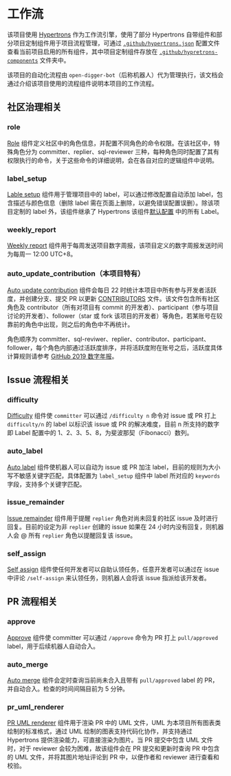 # 工作流

该项目使用 [Hypertrons](https://www.github.com/hypertrons/hypertrons) 作为工作流引擎，使用了部分 Hypertrons 自带组件和部分项目定制组件用于项目流程管理，可通过 [`.github/hypertrons.json`](https://github.com/X-lab2017/open-digger/blob/master/.github/hypertrons.json) 配置文件查看当前项目启用的所有组件，其中项目定制组件存放在 [`.github/hypretrons-components`](https://github.com/X-lab2017/open-digger/tree/master/.github/hypertrons-components) 文件夹中。

该项目的自动化流程由 `open-digger-bot`（后称机器人）代为管理执行，该文档会通过介绍该项目使用的流程组件说明本项目的工作流程。

## 社区治理相关

### role

[Role](https://github.com/X-lab2017/open-digger/blob/master/.github/hypertrons.json#L82) 组件定义社区中的角色信息，并配置不同角色的命令权限。在该社区中，特殊角色分为 committer、replier、sql-reviewer 三种，每种角色同时配置了其有权限执行的命令，关于这些命令的详细说明，会在各自对应的逻辑组件中说明。

### label_setup

[Lable setup](https://github.com/X-lab2017/open-digger/blob/master/.github/hypertrons.json#L2) 组件用于管理项目中的 label，可以通过修改配置自动添加 label，包含描述与颜色信息（删除 label 需在页面上删除，以避免错误配置误删）。除该项目定制的 label 外，该组件继承了 Hypertrons 该组件[默认配置](https://github.com/hypertrons/hypertrons/blob/master/app/component/label_setup/defaultConfig.ts#L21) 中的所有 Label。

### weekly_report

[Weekly report](https://github.com/X-lab2017/open-digger/blob/master/.github/hypertrons.json#L78) 组件用于每周发送项目数字周报，该项目定义的数字周报发送时间为每周一 12:00 UTC+8。

### auto_update_contribution（本项目特有）

[Auto update contribution]() 组件会每日 22 时统计本项目中所有参与开发者活跃度，并创建分支、提交 PR 以更新 [CONTRIBUTORS](https://github.com/X-lab2017/open-digger/blob/master/CONTRIBUTORS) 文件。该文件包含所有社区角色及 contributor（所有对项目有 commit 的开发者）、participant（参与项目讨论的开发者）、follower（star 或 fork 该项目的开发者）等角色，若某账号在较靠前的角色中出现，则之后的角色中不再统计。

角色顺序为 committer、sql-reviwer、replier、contributor、participant、follower，每个角色内部通过活跃度排序，并将活跃度附在账号之后，活跃度具体计算规则请参考 [GitHub 2019 数字年报](https://github.com/X-lab2017/github-analysis-report-2019)。

## Issue 流程相关

### difficulty

[Difficulty](https://github.com/X-lab2017/open-digger/blob/master/.github/hypertrons.json#L133) 组件使 `committer` 可以通过 `/difficulty n` 命令对 issue 或 PR 打上 `difficulty/n` 的 label 以标识该 issue 或 PR 的解决难度，目前 n 所支持的数字即 Label 配置中的 1、2、3、5、8，为斐波那契（Fibonacci）数列。

### auto_label

[Auto label](https://github.com/X-lab2017/open-digger/blob/master/.github/hypertrons.json#L139) 组件使机器人可以自动为 issue 或 PR 加注 label，目前的规则为大小写不敏感关键字匹配，具体配置为 `label_setup` 组件中 label 所对应的 `keywords` 字段，支持多个关键字匹配。

### issue_remainder

[Issue remainder](https://github.com/X-lab2017/open-digger/blob/master/.github/hypertrons.json#L136) 组件用于提醒 `replier` 角色对尚未回复的社区 issue 及时进行回复。目前的设定为非 `replier` 创建的 issue 如果在 24 小时内没有回复，则机器人会 @ 所有 `replier` 角色以提醒回复该 issue。

### self_assign
[Self assign](https://github.com/X-lab2017/open-digger/blob/master/.github/hypertrons.json#L142) 组件使任何开发者可以自助认领任务，任意开发者可以通过在 issue 中评论 `/self-assign` 来认领任务，则机器人会将该 issue 指派给该开发者。

## PR 流程相关

### approve

[Approve](https://github.com/X-lab2017/open-digger/blob/master/.github/hypertrons.json#L126) 组件使 committer 可以通过 `/approve` 命令为 PR 打上 `pull/approved` label，用于后续机器人自动合入。

### auto_merge

[Auto merge](https://github.com/X-lab2017/open-digger/blob/master/.github/hypertrons.json#L129) 组件会定时查询当前尚未合入且带有 `pull/approved` label 的 PR，并自动合入。检查的时间间隔目前为 5 分钟。

### pr_uml_renderer

[PR UML renderer]() 组件用于渲染 PR 中的 UML 文件，UML 为本项目所有图表类绘制的标准格式，通过 UML 绘制的图表支持代码化协作，并支持通过 Hypertrons 提供渲染能力，可直接渲染为图片。当 PR 提交中包含 UML 文件时，对于 reviewer 会较为困难，故该组件会在 PR 提交和更新时查询 PR 中包含的 UML 文件，并将其图片地址评论到 PR 中，以便作者和 reviewer 进行查看和校验。
